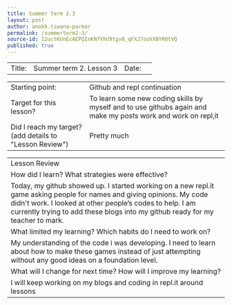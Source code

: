 ```yaml
---
title: Summer term 2.3
layout: post
author: anokh.tiwana-parmar
permalink: /summerterm2-3/
source-id: 12uctKUnEcAEPQInKN7VhU9tgv8_qFXJ7ooVXBYR0tVQ
published: true
---
```

<table>
  <tr>
    <td>Title:  </td>
    <td>Summer term 2. Lesson 3</td>
    <td> Date:  </td>
    <td></td>
  </tr>
</table>


<table>
  <tr>
    <td>Starting point:</td>
    <td>Github and repl continuation</td>
  </tr>
  <tr>
    <td>Target for this lesson?</td>
    <td>To learn some new coding skills by myself and to use githubs again and make my posts work and work on repl,it</td>
  </tr>
  <tr>
    <td>Did I reach my target? 
(add details to "Lesson Review")</td>
    <td>Pretty much</td>
  </tr>
</table>


<table>
  <tr>
    <td>Lesson Review</td>
  </tr>
  <tr>
    <td>How did I learn? What strategies were effective? </td>
  </tr>
  <tr>
    <td>Today, my github showed up. I started working on a new repl.it game asking people for names and giving opinions. My code didn't work. I looked at other people’s codes to help. I am currently trying to add these blogs into my github ready for my teacher to mark.</td>
  </tr>
  <tr>
    <td>What limited my learning? Which habits do I need to work on? </td>
  </tr>
  <tr>
    <td>My understanding of the code i was developing. I need to learn about how to make these games instead of just attempting without any good ideas on a foundation level.</td>
  </tr>
  <tr>
    <td>What will I change for next time? How will I improve my learning?</td>
  </tr>
  <tr>
    <td>I will keep working on my blogs and coding in repl.it around lessons</td>
  </tr>
</table>


